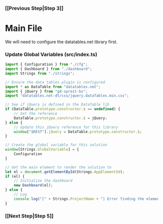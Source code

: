 ### [[Previous Step|Step 3]]

# Main File

We will need to configure the datatables.net library first.

### Update Global Variables (src/index.ts)

```ts
import { Configuration } from "./cfg";
import { Dashboard } from "./dashboard";
import Strings from "./strings";

// Ensure the data tables plugin is configured
import * as DataTable from "datatables.net";
import { jQuery } from "gd-sprest-bs";
import "datatables.net-dt/css/jquery.dataTables.min.css";

// See if jQuery is defined in the DataTable lib
if (DataTable.prototype.constructor.$ == undefined) {
    // Set the reference
    DataTable.prototype.constructor.$ = jQuery;
} else {
    // Update this jQuery reference for this library
    window["$REST"].jQuery = DataTable.prototype.constructor.$;
}

// Create the global variable for this solution
window[Strings.GlobalVariable] = {
    Configuration
}

// Get the main element to render the solution to
let el = document.getElementById(Strings.AppElementId);
if (el) {
    // Initialize the dashboard
    new Dashboard(el);
} else {
    // Log
    console.log("[" + Strings.ProjectName + "] Error finding the element with id '" + Strings.AppElementId + "'");
}
```

### [[Next Step|Step 5]]